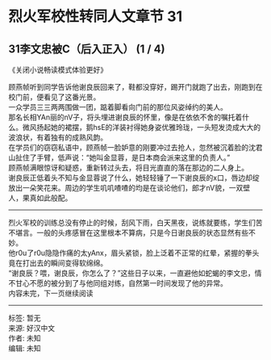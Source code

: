 # 烈火军校性转同人文章节 31

## 31李文忠被C（后入正入） (1 / 4)

《关闭小说畅读模式体验更好》

顾燕帧听到同学告诉他谢良辰回来了，鞋都没穿好，踢开门就跑了出去，刚跑到在校门前，便看见了这番光景。  
一众学员三三两两围做一团，踮着脚看向门前的那位风姿绰约的美人。  
那名长相YAn丽的nV子，将头埋进谢良辰的怀里，像是在依依不舍的嘱托着什么。微风扬起她的裙摆，鹅hsE的洋装衬得她身姿优雅玲珑，一头短发烫成大大的波浪状，有着独有的成熟风韵。  
在学员们的窃窃私语中，顾燕帧一脸妒意的刚要冲过去抢人，忽然被沉着脸的沈君山扯住了手臂，低声说：“她叫金显蓉，是日本商会派来这里的负责人。”  
顾燕帧满眼惊讶和疑惑，重新转过头去，将目光直直的落在那边的二人身上。  
谢良辰正低着头不知与金显蓉说了什么，她轻轻锤了一下谢良辰的x口，唇边却绽放出一朵笑花来。周边的学生叽叽喳喳的均是在谈论他们，郎才nV貌，一双壁人，果真如此般配。

-----  

烈火军校的训练总没有停止的时候，刮风下雨，白天黑夜，说练就要练，学生们苦不堪言。一般的头疼感冒在这里根本不算病，只是今日谢良辰的状态显然有些不妙。  
他r0u了r0u隐隐作痛的太yAnx，眉头紧锁，脸上泛着不正常的红晕，紧握的拳头竟在打出去的瞬间变得软绵绵。  
“谢良辰？喂，谢良辰，你怎么了？”这些日子以来，一直避他如蛇蝎的李文忠，情不甘心不愿的被分到了与他同组对练，自然第一时间发现了他的异常。  
内容未完，下一页继续阅读

---

标签: 暂无  
来源: 好汉中文  
作者: 未知  
编辑: 未知  

